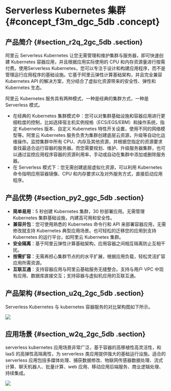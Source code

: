 # Serverless Kubernetes 集群 {#concept_f3m_dgc_5db .concept}

## 产品简介 {#section_r2q_2gc_5db .section}

阿里云 Serverless Kubernetes 让您无需管理和维护集群与服务器，即可快速创建 Kubernetes 容器应用，并且根据应用实际使用的 CPU 和内存资源量进行按需付费。使用Serverless Kubernetes，您可以专注于设计和构建应用程序，而不是管理运行应用程序的基础设施。它基于阿里云弹性计算基础架构，并且完全兼容 Kubernetes API 的解决方案，充分结合了虚拟化资源带来的安全性、弹性和 Kubernetes 生态。

阿里云 Kubernetes 服务具有两种模式，一种是经典的集群方式，一种是 Serverless 模式。

-   在经典的 Kubernetes 集群模式中：您可以对集群基础设施和容器应用进行更细粒度的控制，比如选择宿主机实例规格（ECS/EGS/EBM）和操作系统，指定 Kubernetes 版本、自定义 Kubernetes 特性开关设置，使用不同的网络模型等。阿里云 Kubernetes 服务负责为集群创建底层云资源，升级等自动化运维操作。监控集群中所有 CPU、内存及其他资源，并根据您指定的资源要求查找最适合运行容器的服务器。而您需要规划、维护、升级服务器集群，也可以通过监控应用程序容器的资源利用率，手动或自动在集群中添加或删除服务器。
-   在 Serverless 模式下：您无需创建底层虚拟化资源，可以利用 Kubernetes 命令指明应用容器镜像、CPU 和内存要求以及对外服务方式，直接启动应用程序。

## 产品优势 {#section_py2_ggc_5db .section}

-   **简单易用**：5 秒创建 Kubernetes 集群，30 秒部署应用。无需管理 Kubernetes 集群基础设施，内建高可用和安全性。
-   **兼容并包**：您可使用熟悉的 Kubernetes 命令行和 API 来部署容器应用，无需修改就支持 Kubernetes 典型应用场景。也可轻松的迁移您的应用到支持 Kubernetes 的运行平台，如阿里云 Kubernetes 集群。
-   **安全隔离**：基于阿里云弹性计算基础架构，应用容器之间相互隔离防止互相干扰。
-   **按需扩容**：无需再担心集群节点的的水平扩展，根据应用负载，轻松灵活扩容应用所需资源。
-   **互联互通**：支持容器应用与阿里云基础服务无缝整合。支持与用户 VPC 中现有应用、数据库直接交互；支持容器与虚拟机应用的互联互通。

## 产品架构 {#section_u2q_2gc_5db .section}

Serverless Kubernetes 与 kubernetes 容器服务的对比架构图如下所示。

![](http://static-aliyun-doc.oss-cn-hangzhou.aliyuncs.com/assets/img/6864/1393_zh-CN.png)

## 应用场景 {#section_w2q_2gc_5db .section}

serverless kubernetes 应用场景非常广泛，基于容器的高移植性高灵活性，和 IaaS 的高弹性高隔离性，为 serverless 类应用提供强大的基础运行设施。适合的 serverless 应用包括多媒体处理、捕获数据修改、物联网传感器数据处理、流式计算、聊天机器人、批量计算、web 应用、移动应用后端服务、商业逻辑处理、持续集成。

![](http://static-aliyun-doc.oss-cn-hangzhou.aliyuncs.com/assets/img/6864/1394_zh-CN.png)

